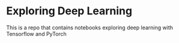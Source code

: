 # Exploring Deep Learning
This is a repo that contains notebooks exploring deep learning with Tensorflow and PyTorch
